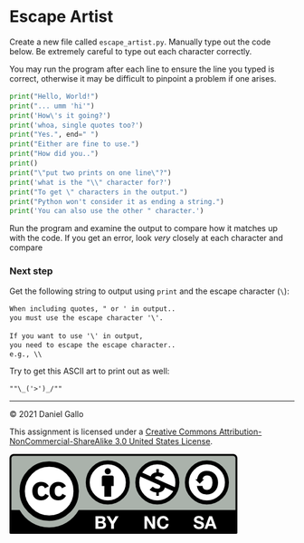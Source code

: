 # Escape Artist

Create a new file called `escape_artist.py`. Manually type out the code below. Be extremely careful to type out each character correctly.

You may run the program after each line to ensure the line you typed is correct, otherwise it may be difficult to pinpoint a problem if one arises.

```python
print("Hello, World!")
print("... umm 'hi'")
print('How\'s it going?')
print('whoa, single quotes too?')
print("Yes.", end=" ")
print("Either are fine to use.")
print("How did you..")
print()
print("\"put two prints on one line\"?")
print('what is the "\\" character for?')
print("To get \" characters in the output.")
print("Python won't consider it as ending a string.")
print('You can also use the other " character.')
```

Run the program and examine the output to compare how it matches up with the code. If you get an error, look *very* closely at each character and compare

### Next step
Get the following string to output using `print` and the escape character (`\`):
```
When including quotes, " or ' in output..
you must use the escape character '\'.

If you want to use '\' in output,
you need to escape the escape character..
e.g., \\
```

Try to get this ASCII art to print out as well:
```
""\_('>')_/""
```

---

© 2021 Daniel Gallo

This assignment is licensed under a
[Creative Commons Attribution-NonCommercial-ShareAlike 3.0 United States License](https://creativecommons.org/licenses/by-nc-sa/3.0/us/deed.en_US).  

![Creative Commons License](images/by-nc-sa.png)



